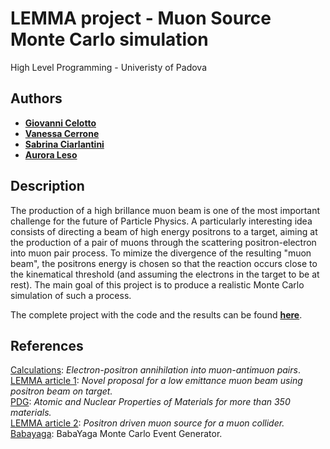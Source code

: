 # LEMMA project - Muon Source Monte Carlo simulation 
High Level Programming - Univeristy of Padova 


## Authors

* [**Giovanni Celotto**](https://github.com/giovannicelotto)
* [**Vanessa Cerrone**](https://github.com/vanessacerrone) 
* [**Sabrina Ciarlantini**](https://github.com/ciarlans)
* [**Aurora Leso**](https://github.com/auroraleso) 


## Description
The production of a high brillance muon beam is one of the most important challenge for the future of Particle Physics. 
A particularly interesting idea consists of directing a beam of high energy positrons to a target, aiming at the production of a pair
of muons through the scattering positron-electron into muon pair process. To mimize the divergence of the resulting "muon beam", the positrons energy 
is chosen so that the reaction occurs close to the kinematical threshold (and assuming the electrons in the target to be at rest). 
The main goal of this project is to produce a realistic Monte Carlo simulation of such a process.

The complete project with the code and the results can be found [**here**](https://github.com/vanessacerrone/LEMMA_project/blob/main/project_final.ipynb).

## References
[Calculations](http://www.physics.usu.edu/Wheeler/QFT/PicsII/QFT10Feb23Muon.pdf): *Electron-positron annihilation into muon-antimuon pairs*. \
[LEMMA article 1](https://arxiv.org/pdf/1509.04454.pdf): *Novel proposal for a low emittance muon beam using positron beam on target.*\
[PDG](https://pdg.lbl.gov/2021/AtomicNuclearProperties/): *Atomic and Nuclear Properties of Materials for more than 350 materials.*\
[LEMMA article 2](https://arxiv.org/abs/1905.05747): *Positron driven muon source for a muon collider.*\
[Babayaga](https://www2.pv.infn.it/~hepcomplex/babayaga.html): BabaYaga Monte Carlo Event Generator.
